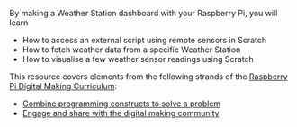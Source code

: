 By making a Weather Station dashboard with your Raspberry Pi, you will learn

- How to access an external script using remote sensors in Scratch
- How to fetch weather data from a specific Weather Station
- How to visualise a few weather sensor readings using Scratch

This resource covers elements from the following strands of the [Raspberry Pi Digital Making Curriculum](https://www.raspberrypi.org/curriculum/):

- [Combine programming constructs to solve a problem](https://www.raspberrypi.org/curriculum/programming/builder)
- [Engage and share with the digital making community](https://www.raspberrypi.org/curriculum/community-and-sharing/creator)
